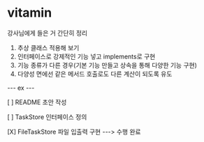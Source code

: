# vitamin

강사님에게 들은 거 간단히 정리
1. 추상 클래스 적용해 보기
2. 인터페이스로 강제적인 기능 넣고 implements로 구현
3. 기능 종류가 다른 경우(기본 기능 만들고 상속을 통해 다양한 기능 구현)
4. 다양성 면에선 같은 메서드 호출로도 다른 계산이 되도록 유도


--- ex ---

[ ] README 초안 작성

[ ] TaskStore 인터페이스 정의

[X] FileTaskStore 파일 입출력 구현 ---> 수행 완료
